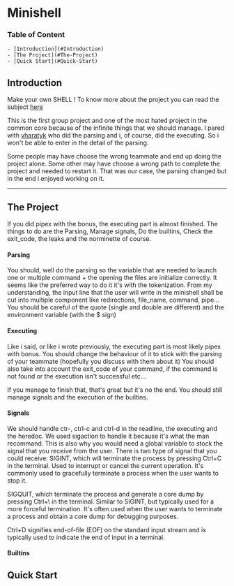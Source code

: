 # Minishell

### Table of Content
	- [Introduction](#Introduction)
    - [The Project](#The-Project)
    - [Quick Start](#Quick-Start)

## Introduction
Make your own SHELL !
To know more about the project you can read the subject [here]()

This is the first group project and one of the most hated project in the common core because of the infinite things that we should manage.
I pared with [vharatyk]() who did the parsing and i, of course, did the executing.
So i won't be able to enter in the detail of the parsing.

Some people may have choose the wrong teammate and end up doing the project alone.
Some other may have choose a wrong path to complete the project and needed to restart it.
That was our case, the parsing changed but in the end i enjoyed working on it.

---

## The Project
If you did pipex with the bonus, the executing part is almost finished.
The things to do are the Parsing, Manage signals, Do the builtins, Check the exit_code, the leaks and the norminette of course.

#### Parsing
You should, well do the parsing so the variable that are needed to launch one or multiple command + the opening the files are initialize correctly.
It seems like the preferred way to do it it's with the tokenization.
From my understanding, the input line that the user will write in the minishell shall be cut into multiple component like redirections, file_name, command, pipe...
You should be careful of the quote (single and double are different) and the environment variable (with the $ sign)


#### Executing
Like i said, or like i wrote previously, the executing part is most likely pipex with bonus. You should change the behaviour of it to stick with the parsing of your teammate (hopefully you discuss with them about it)
You should also take into account the exit_code of your command, if the command is not found or the execution isn't successful etc...

If you manage to finish that, that's great but it's no the end.
You should still manage signals and the execution of the builtins.


#### Signals
We should handle ctr-\, ctrl-c and ctrl-d in the readline, the executing and the heredoc.
We used sigaction to handle it because it's what the man recommand.
This is also why you would need a global variable to stock the signal that you receive from the user.
There is two type of signal that you could receive:
SIGINT, which will terminate the process by pressing Ctrl+C in the terminal. Used to interrupt or cancel the current operation. It's commonly used to gracefully terminate a process when the user wants to stop it.

SIGQUIT, which terminate the process and generate a core dump by pressing Ctrl+\ in the terminal. Similar to SIGINT, but typically used for a more forceful termination. It's often used when the user wants to terminate a process and obtain a core dump for debugging purposes.

Ctrl+D signifies end-of-file (EOF) on the standard input stream and is typically used to indicate the end of input in a terminal.

#### Builtins


## Quick Start
